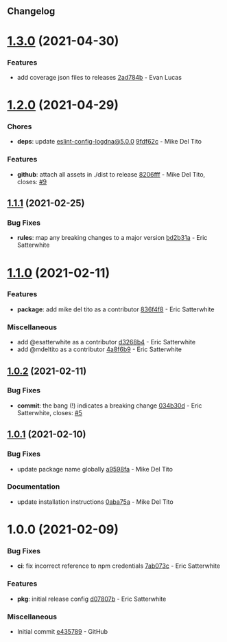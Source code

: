 ## Changelog

# [1.3.0](https://github.com/logdna/semantic-release-config-logdna/compare/v1.2.0...v1.3.0) (2021-04-30)


### Features

* add coverage json files to releases [2ad784b](https://github.com/logdna/semantic-release-config-logdna/commit/2ad784ba454bf4337be5c70ebd88d5848297a478) - Evan Lucas

# [1.2.0](https://github.com/logdna/semantic-release-config-logdna/compare/v1.1.1...v1.2.0) (2021-04-29)


### Chores

* **deps**: update eslint-config-logdna@5.0.0 [9fdf62c](https://github.com/logdna/semantic-release-config-logdna/commit/9fdf62c3ff024d7464aed75885f85c2181e3899b) - Mike Del Tito


### Features

* **github**: attach all assets in ./dist to release [8206fff](https://github.com/logdna/semantic-release-config-logdna/commit/8206fff29e05f0aa9b1eaceb8b20ab3bb51cd7a2) - Mike Del Tito, closes: [#9](https://github.com/logdna/semantic-release-config-logdna/issues/9)

## [1.1.1](https://github.com/logdna/semantic-release-config-logdna/compare/v1.1.0...v1.1.1) (2021-02-25)


### Bug Fixes

* **rules**: map any breaking changes to a major version [bd2b31a](https://github.com/logdna/semantic-release-config-logdna/commit/bd2b31a687a8db4f40ef4711b969918bdad31954) - Eric Satterwhite

# [1.1.0](https://github.com/logdna/semantic-release-config-logdna/compare/v1.0.2...v1.1.0) (2021-02-11)


### Features

* **package**: add mike del tito as a contributor [836f4f8](https://github.com/logdna/semantic-release-config-logdna/commit/836f4f8ca9da20eed9bbf1b15454b9628a4fca20) - Eric Satterwhite


### Miscellaneous

* add @esatterwhite as a contributor [d3268b4](https://github.com/logdna/semantic-release-config-logdna/commit/d3268b4a67f77d415d814a46e3656b4bac9f3882) - Eric Satterwhite
* add @mdeltito as a contributor [4a8f6b9](https://github.com/logdna/semantic-release-config-logdna/commit/4a8f6b9f4c8a94dacd7a554e42cdbc7270665eea) - Eric Satterwhite

## [1.0.2](https://github.com/logdna/semantic-release-config-logdna/compare/v1.0.1...v1.0.2) (2021-02-11)


### Bug Fixes

* **commit**: the bang (!) indicates a breaking change [034b30d](https://github.com/logdna/semantic-release-config-logdna/commit/034b30d00ee5a00d246a005485af4184031112a7) - Eric Satterwhite, closes: [#5](https://github.com/logdna/semantic-release-config-logdna/issues/5)

## [1.0.1](https://github.com/logdna/semantic-release-config-logdna/compare/v1.0.0...v1.0.1) (2021-02-10)


### Bug Fixes

* update package name globally [a9598fa](https://github.com/logdna/semantic-release-config-logdna/commit/a9598fa31b1752d35721472b1909ac0762052c17) - Mike Del Tito


### Documentation

* update installation instructions [0aba75a](https://github.com/logdna/semantic-release-config-logdna/commit/0aba75a017da013e2f8a0cec2c0c92065add3a1a) - Mike Del Tito

# 1.0.0 (2021-02-09)


### Bug Fixes

* **ci**: fix incorrect reference to npm credentials [7ab073c](https://github.com/logdna/semantic-release-config-logdna/commit/7ab073c193598ca0804a4ba2164bba20fc827811) - Eric Satterwhite


### Features

* **pkg**: initial release config [d07807b](https://github.com/logdna/semantic-release-config-logdna/commit/d07807b8bf02a5f40ebc6096190594eb8ea3b85b) - Eric Satterwhite


### Miscellaneous

* Initial commit [e435789](https://github.com/logdna/semantic-release-config-logdna/commit/e4357892c05f790968f1d63a3319173d02ca62c9) - GitHub
